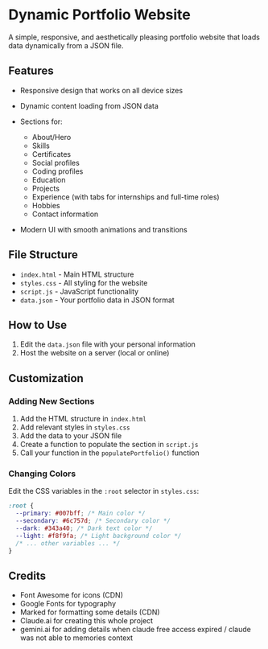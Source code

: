 # Dynamic Portfolio Website

A simple, responsive, and aesthetically pleasing portfolio website that loads data dynamically from a JSON file.

## Features

- Responsive design that works on all device sizes
- Dynamic content loading from JSON data
- Sections for:

  - About/Hero
  - Skills
  - Certificates
  - Social profiles
  - Coding profiles
  - Education
  - Projects
  - Experience (with tabs for internships and full-time roles)
  - Hobbies
  - Contact information

- Modern UI with smooth animations and transitions

## File Structure

- `index.html` - Main HTML structure
- `styles.css` - All styling for the website
- `script.js` - JavaScript functionality
- `data.json` - Your portfolio data in JSON format

## How to Use

1. Edit the `data.json` file with your personal information
2. Host the website on a server (local or online)

## Customization

### Adding New Sections

1. Add the HTML structure in `index.html`
2. Add relevant styles in `styles.css`
3. Add the data to your JSON file
4. Create a function to populate the section in `script.js`
5. Call your function in the `populatePortfolio()` function

### Changing Colors

Edit the CSS variables in the `:root` selector in `styles.css`:

```css
:root {
  --primary: #007bff; /* Main color */
  --secondary: #6c757d; /* Secondary color */
  --dark: #343a40; /* Dark text color */
  --light: #f8f9fa; /* Light background color */
  /* ... other variables ... */
}
```

## Credits

- Font Awesome for icons (CDN)
- Google Fonts for typography
- Marked for formatting some details (CDN)
- Claude.ai for creating this whole project
- gemini.ai for adding details when claude free access expired / claude was not able to memories context
